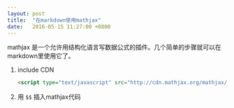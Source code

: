```yaml
---
layout: post
title:  "在markdown使用mathjax"
date:   2016-05-15 11:27:00 +0800
---
```


mathjax 是一个允许用结构化语言写数据公式的插件。几个简单的步骤就可以在markdown里使用它了。

1. include CDN
  
   ~~~ html
   <script type="text/javascript" src="http://cdn.mathjax.org/mathjax/latest/MathJax.js?config=TeX-AMS-MML_HTMLorMML"></script>
   ~~~
   
2. 用 `$$` 插入mathjax代码

   ~~~
   
   ~~~
